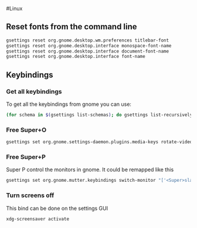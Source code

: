 #Linux
## Reset fonts from the command line

```bash
gsettings reset org.gnome.desktop.wm.preferences titlebar-font
gsettings reset org.gnome.desktop.interface monospace-font-name
gsettings reset org.gnome.desktop.interface document-font-name
gsettings reset org.gnome.desktop.interface font-name
```

## Keybindings

### Get all keybindings
To get all the keybindings from gnome you can use:
```bash
(for schema in $(gsettings list-schemas); do gsettings list-recursively $schema; done) | grep '<Super>'
```

### Free Super+O 
```bash
gsettings set org.gnome.settings-daemon.plugins.media-keys rotate-video-lock-static []
```

### Free Super+P 
Super P control the monitors in gnome. It could be remapped like this
```bash
gsettings set org.gnome.mutter.keybindings switch-monitor "['<Super>slash', 'XF86Display']"
```

### Turn screens off
This bind can be done on the settings GUI
```bash
xdg-screensaver activate
```
